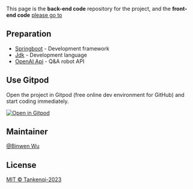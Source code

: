 This page is the **back-end code** repository for the project, and the **front-end code** [please go to](https://github.com/binwenwu/WPFS )

## Preparation

- [Springboot](https://spring.io/projects/spring-boot) - Development framework
- [Jdk](https://www.oracle.com/java/technologies/downloads/) - Development language 
- [OpenAI Api](https://openai.com/) - Q&A robot API

## Use Gitpod

Open the project in Gitpod (free online dev environment for GitHub) and start coding immediately.

[![Open in Gitpod](https://gitpod.io/button/open-in-gitpod.svg)](https://gitpod.io/#https://github.com/anncwb/vue-vben-admin)

## Maintainer

[@Binwen Wu](https://github.com/binwenwu)

## License

[MIT © Tankenqi-2023](./LICENSE)
